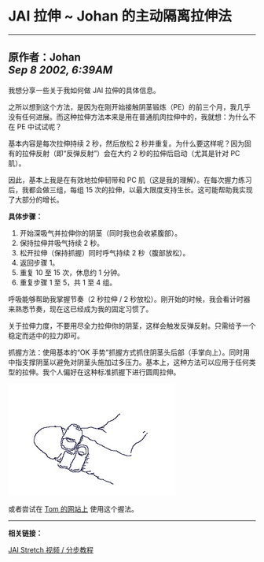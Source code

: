 # JAI 拉伸 ~ Johan 的主动隔离拉伸法

---
原作者：**Johan**  
_Sep 8 2002, 6:39AM_
---

我想分享一些关于我如何做 JAI 拉伸的具体信息。

之所以想到这个方法，是因为在刚开始接触阴茎锻炼（PE）的前三个月，我几乎没有任何进展。而这种拉伸方法本来是用在普通肌肉拉伸中的，我就想：为什么不在 PE 中试试呢？

基本内容是每次拉伸持续 2 秒，然后放松 2 秒并重复。为什么要这样呢？因为固有的拉伸反射（即“反弹反射”）会在大约 2 秒的拉伸后启动（尤其是针对 PC 肌）。

因此，基本上我是在有效地拉伸韧带和 PC 肌（这是我的理解）。在每次握力练习后，我都会做三组，每组 15 次的拉伸，以最大限度支持生长。这可能帮助我实现了大部分的增长。

**具体步骤：**

1. 开始深吸气并拉伸你的阴茎（同时我也会收紧腹部）。
2. 保持拉伸并吸气持续 2 秒。
3. 松开拉伸（保持抓握）同时呼气持续 2 秒（腹部放松）。
4. 返回步骤 1。
5. 重复 10 至 15 次，休息约 1 分钟。
6. 重复步骤 1 至 5，共 1 至 4 组。

呼吸能够帮助我掌握节奏（2 秒拉伸 / 2 秒放松）。刚开始的时候，我会看计时器来熟悉节奏，现在这已经成为我的固定习惯了。

关于拉伸力度，不要用尽全力拉伸你的阴茎，这样会触发反弹反射。只需给予一个稳定而适中的拉力即可。

抓握方法：使用基本的“OK 手势”抓握方式抓住阴茎头后部（手掌向上）。同时用中指支撑阴茎以避免对阴茎头施加过多压力。基本上，这种方法可以应用于任何类型的拉伸。我个人偏好在这种标准抓握下进行圆周拉伸。

![](images/JAI1.jpg)

或者尝试在 [Tom 的网站上](https://penis-enlargement-manual.thundersplace.org/tom-hubbard/2002/AFBconcept.htm) 使用这个握法。

---

**相关链接：**

[JAI Stretch 视频 / 分步教程](https://free-penis-enlargement-videos.thundersplace.org/jai-stretch.html)
